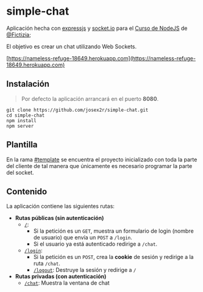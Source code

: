 # simple-chat

Aplicación hecha con [expressjs](http://expressjs.com/) y [socket.io](http://socket.io) para el [Curso de NodeJS](https://github.com/Fictizia/Curso-Node.js-para-desarrolladores-Front-end_ed5) de [@Fictizia](https://github.com/Fictizia);

El objetivo es crear un chat utilizando Web Sockets.

[https://nameless-refuge-18649.herokuapp.com](https://nameless-refuge-18649.herokuapp.com)

## Instalación

> Por defecto la aplicación arrancará en el puerto **8080**.

```
git clone https://github.com/josex2r/simple-chat.git
cd simple-chat
npm install
npm server
```

## Plantilla

En la rama [#template](https://github.com/josex2r/simple-chat/tree/template) se encuentra el proyecto inicializado con toda la parte del cliente de tal manera que únicamente es necesario programar la parte del socket.

## Contenido

La aplicación contiene las siguientes rutas:

- **Rutas públicas (sin autenticación)**
  - [`/`](routes/index.js):
    - Si la petición es un `GET`, muestra un formulario de login (nombre de usuario) que envía un `POST` a `/login`.
    - Si el usuario ya está autenticado redirige a `/chat`.
  - [`/login`](routes/login.js):
    - Si la petición es un `POST`, crea la **cookie** de sesión y redirige a la ruta `/chat`.
    - [`/logout`](routes/login.js): Destruye la sesión y redirige a `/`
- **Rutas privadas (con autenticación)**
  - [`/chat`](routes/chat.js): Muestra la ventana de chat
